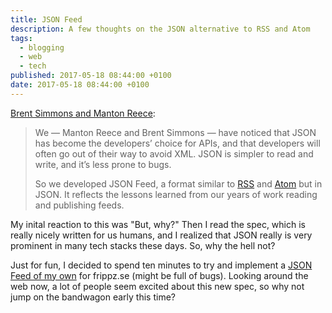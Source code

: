 ```yaml
---
title: JSON Feed
description: A few thoughts on the JSON alternative to RSS and Atom
tags:
  - blogging
  - web
  - tech 
published: 2017-05-18 08:44:00 +0100
date: 2017-05-18 08:44:00 +0100
---
```


[Brent Simmons and Manton Reece](https://jsonfeed.org/2017/05/17/announcing_json_feed):

> We — Manton Reece and Brent Simmons — have noticed that JSON has become the developers’ choice for APIs, and that developers will often go out of their way to avoid XML. JSON is simpler to read and write, and it’s less prone to bugs.
>
> So we developed JSON Feed, a format similar to [RSS](http://cyber.harvard.edu/rss/rss.html) and [Atom](https://tools.ietf.org/html/rfc4287) but in JSON. It reflects the lessons learned from our years of work reading and publishing feeds.

My inital reaction to this was "But, why?" Then I read the spec, which is really nicely written for us humans, and I realized that JSON really is very prominent in many tech stacks these days. So, why the hell not?

Just for fun, I decided to spend ten minutes to try and implement a [JSON Feed of my own](/feed.json) for frippz.se (might be full of bugs). Looking around the web now, a lot of people seem excited about this new spec, so why not jump on the bandwagon early this time?